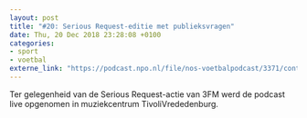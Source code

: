 ```yaml
---
layout: post
title: "#20: Serious Request-editie met publieksvragen"
date: Thu, 20 Dec 2018 23:28:08 +0100
categories: 
- sport 
- voetbal 
externe_link: "https://podcast.npo.nl/file/nos-voetbalpodcast/3371/content.omroep.nl/portal/podcast/nporadio1/nos-voetbalpodcast/2018/12/nporadio1_nos-voetbalpodcast_20181220_de-nos-voetbalpodcast-20.mp3"
---
```


Ter gelegenheid van de Serious Request-actie van 3FM werd de podcast live opgenomen in muziekcentrum TivoliVrededenburg.

